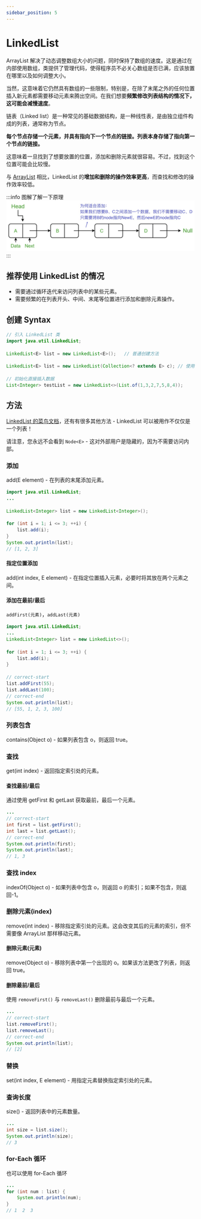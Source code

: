 ```yaml
---
sidebar_position: 5
---
```


# LinkedList

ArrayList 解决了动态调整数组大小的问题，同时保持了数组的速度。这是通过在内部使用数组，类提供了管理代码，使得程序员不必关心数组是否已满，应该放置在哪里以及如何调整大小。

当然，这意味着它仍然具有数组的一些限制，特别是，在除了末尾之外的任何位置插入新元素都需要移动元素来腾出空间。在我们想要**频繁修改列表结构的情况下，这可能会减慢速度**。

链表（Linked list）是一种常见的基础数据结构，是一种线性表，是由独立组件构成的列表，通常称为节点。

**每个节点存储一个元素，并具有指向下一个节点的链接。列表本身存储了指向第一个节点的链接。**

这意味着一旦找到了想要放置的位置，添加和删除元素就很容易。不过，找到这个位置可能会比较慢。

与 [ArrayList](./arrayList) 相比，LinkedList 的**增加和删除的操作效率更高**，而查找和修改的操作效率较低。

:::info 图解了解一下原理
![图片](../images/linkedList_add.jpg)
:::

## 推荐使用 LinkedList 的情况

- 需要通过循环迭代来访问列表中的某些元素。
- 需要频繁的在列表开头、中间、末尾等位置进行添加和删除元素操作。

## 创建 Syntax

```java
// 引入 LinkedList 类
import java.util.LinkedList;

LinkedList<E> list = new LinkedList<E>();   // 普通创建方法

LinkedList<E> list = new LinkedList(Collection<? extends E> c); // 使用集合创建链表

// 初始化直接插入数据
List<Integer> testList = new LinkedList<>(List.of(1,3,2,7,5,8,4));
```

## 方法

[LinkedList 的菜鸟文档](https://www.runoob.com/java/java-linkedlist.html)，还有有很多其他方法 - LinkedList 可以被用作不仅仅是一个列表！

请注意，您永远不会看到 `Node<E>` - 这对外部用户是隐藏的，因为不需要访问内部。

### 添加

add(E element) - 在列表的末尾添加元素。

```java
import java.util.LinkedList;
...

LinkedList<Integer> list = new LinkedList<Integer>();

for (int i = 1; i <= 3; ++i) {
    list.add(i);
}
System.out.println(list);
// [1, 2, 3]
```

#### 指定位置添加

add(int index, E element) - 在指定位置插入元素，必要时将其放在两个元素之间。

#### 添加在最前/最后

`addFirst(元素)`，`addLast(元素)`

```java
import java.util.LinkedList;
...
LinkedList<Integer> list = new LinkedList<>();

for (int i = 1; i <= 3; ++i) {
    list.add(i);
}

// correct-start
list.addFirst(55);
list.addLast(100);
// correct-end
System.out.println(list);
// [55, 1, 2, 3, 100]
```

### 列表包含

contains(Object o) - 如果列表包含 o，则返回 true。

### 查找

get(int index) - 返回指定索引处的元素。

#### 查找最前/最后

通过使用 getFirst 和 getLast 获取最前，最后一个元素。

```java
...
// correct-start
int first = list.getFirst();
int last = list.getLast();
// correct-end
System.out.println(first);
System.out.println(last);
// 1, 3
```

### 查找 index

indexOf(Object o) - 如果列表中包含 o，则返回 o 的索引；如果不包含，则返回-1。

### 删除元素(index)

remove(int index) - 移除指定索引处的元素。这会改变其后的元素的索引，但不需要像 ArrayList 那样移动元素。

#### 删除元素(元素)

remove(Object o) - 移除列表中第一个出现的 o。如果该方法更改了列表，则返回 true。

#### 删除最前/最后

使用 `removeFirst()` 与 `removeLast()` 删除最前与最后一个元素。

```java
...
// correct-start
list.removeFirst();
list.removeLast();
// correct-end
System.out.println(list);
// [2]
```

### 替换

set(int index, E element) - 用指定元素替换指定索引处的元素。

### 查询长度

size() - 返回列表中的元素数量。

```java
...
int size = list.size();
System.out.println(size);
// 3
```

### for-Each 循环

也可以使用 for-Each 循环

```java
...
for (int num : list) {
    System.out.println(num);
}
// 1  2  3
```
